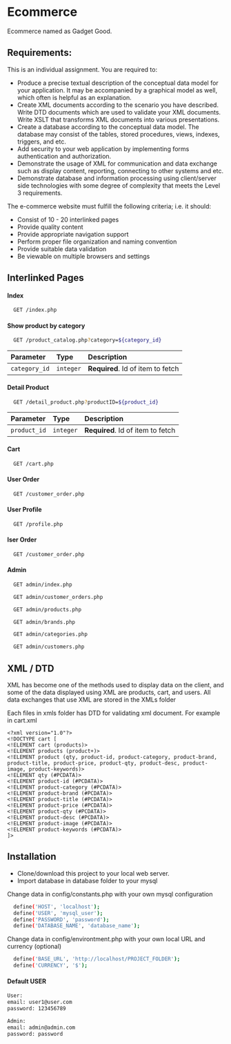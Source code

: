 
# Ecommerce

Ecommerce named as Gadget Good.


## Requirements:
This is an individual assignment. You are required to:
- Produce a precise textual description of the conceptual data model for your application. It may be accompanied by a graphical model as well, which often is helpful as an explanation.
- Create XML documents according to the scenario you have described. Write DTD documents which are used to validate your XML documents. Write XSLT that transforms XML documents into various presentations.
- Create a database according to the conceptual data model. The database may consist of the tables, stored procedures, views, indexes, triggers, and etc.
- Add security to your web application by implementing forms authentication and authorization.
- Demonstrate the usage of XML for communication and data exchange such as display content, reporting, connecting to other systems and etc. 
- Demonstrate database and information processing using client/server side technologies with some degree of complexity that meets the Level 3 requirements.

The e-commerce website must fulfill the following criteria; i.e. it should:
- Consist of 10 - 20 interlinked pages
- Provide quality content
- Provide appropriate navigation support
- Perform proper file organization and naming convention
- Provide suitable data validation
- Be viewable on multiple browsers and settings


## Interlinked Pages

#### Index

```bash
  GET /index.php
```


#### Show product by category

```bash
  GET /product_catalog.php?category=${category_id}
```

| Parameter | Type     | Description                       |
| :-------- | :------- | :-------------------------------- |
| `category_id`      | `integer` | **Required**. Id of item to fetch |

#### Detail Product

```bash
  GET /detail_product.php?productID=${product_id}
```

| Parameter | Type     | Description                       |
| :-------- | :------- | :-------------------------------- |
| `product_id`      | `integer` | **Required**. Id of item to fetch |

#### Cart

```bash
  GET /cart.php
```

#### User Order

```bash
  GET /customer_order.php
```

#### User Profile

```bash
  GET /profile.php
```

#### Iser Order

```bash
  GET /customer_order.php
```

#### Admin

```bash
  GET admin/index.php
```
```bash
  GET admin/customer_orders.php
```
```bash
  GET admin/products.php
```
```bash
  GET admin/brands.php
```
```bash
  GET admin/categories.php
```
```bash
  GET admin/customers.php
```
## XML / DTD
XML has become one of the methods used to display data on the client, and some of the data displayed using XML are products, cart, and users. All data exchanges that use XML are stored in the XMLs folder

Each files in xmls folder has DTD for validating xml document.
For example in cart.xml
```
<?xml version="1.0"?>
<!DOCTYPE cart [ 
<!ELEMENT cart (products)>
<!ELEMENT products (product+)>
<!ELEMENT product (qty, product-id, product-category, product-brand, product-title, product-price, product-qty, product-desc, product-image, product-keywords)>
<!ELEMENT qty (#PCDATA)>
<!ELEMENT product-id (#PCDATA)>
<!ELEMENT product-category (#PCDATA)>
<!ELEMENT product-brand (#PCDATA)>
<!ELEMENT product-title (#PCDATA)>
<!ELEMENT product-price (#PCDATA)>
<!ELEMENT product-qty (#PCDATA)>
<!ELEMENT product-desc (#PCDATA)>
<!ELEMENT product-image (#PCDATA)>
<!ELEMENT product-keywords (#PCDATA)>
]>
```
## Installation
- Clone/download this project to your local web server.
- Import database in database folder to your mysql

Change data in config/constants.php with your own mysql configuration

```bash
  define('HOST', 'localhost');
  define('USER', 'mysql_user');
  define('PASSWORD', 'password');
  define('DATABASE_NAME', 'database_name');
```

Change data in config/environtment.php with your own local URL and currency (optional)

```bash
  define('BASE_URL', 'http://localhost/PROJECT_FOLDER');
  define('CURRENCY', '$');
```

#### Default USER

```bash
User:
email: user1@user.com
password: 123456789

Admin:
email: admin@admin.com
password: password
```